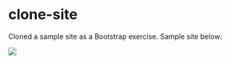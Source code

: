 # clone-site

Cloned a sample site as a Bootstrap exercise. Sample site below:

<img src = "https://bcw.blob.core.windows.net/public/img/crown-site-clone.png">
